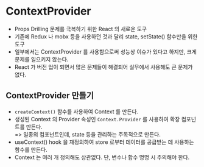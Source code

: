 # ContextProvider

- Props Drilling 문제를 극복하기 위한 React 의 새로운 도구
- 기존에 Redux 나 mobx 등을 사용하던 것과 달리 state, setState() 함수만을 위한 도구
- 일부에서는 ContextProvider 를 사용함으로써 성능상 이슈가 있다고 하지만, 크게 문제를 일으키지 않는다.
- React 가 버전 업이 되면서 많은 문제들이 해결되어 실무에서 사용해도 큰 문제가 없다.

## ContextProvider 만들기

- `createContext()` 함수를 사용하여 Context 를 만든다.
- 생성된 Context 의 Provider 속성인 `Context.Provider` 를 사용하여 확장 컴포넌트를 만든다.  
  => 일종의 컴포넌트인데, state 등을 관리하는 주목적으로 만든다.
- useContext() hook 을 재정의하여 store 로부터 데이터를 공급받는 데 사용하는 함수를 만든다.
- Context 는 여러 개 정의해도 상관없다. 단, 변수나 함수 명명 시 주의해야 한다.
